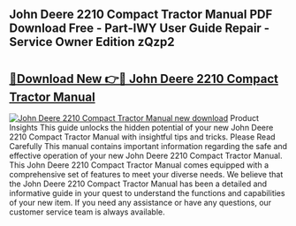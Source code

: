 ## John Deere 2210 Compact Tractor Manual PDF Download Free - Part-lWY User Guide Repair - Service Owner Edition zQzp2

# <h2><a href="http://bc55838.oget.top/?id=John+Deere+2210+Compact+Tractor+Manual">🔗Download New 👉🔴 John Deere 2210 Compact Tractor Manual</a></h2>

[![John Deere 2210 Compact Tractor Manual new download](https://i.imgur.com/5g1atiW.png)](http://bc55838.oget.top/?id=John+Deere+2210+Compact+Tractor+Manual)
Product Insights This guide unlocks the hidden potential of your new John Deere 2210 Compact Tractor Manual with insightful tips and tricks. Please Read Carefully This manual contains important information regarding the safe and effective operation of your new John Deere 2210 Compact Tractor Manual. This John Deere 2210 Compact Tractor Manual comes equipped with a comprehensive set of features to meet your diverse needs. We believe that the John Deere 2210 Compact Tractor Manual has been a detailed and informative guide in your quest to understand the functions and capabilities of your new item. If you need any assistance or have any questions, our customer service team is always available.
